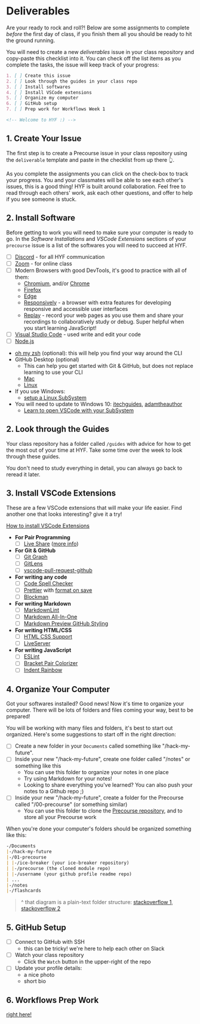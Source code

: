 # Deliverables

Are your ready to rock and roll?! Below are some assignments to complete _before_ the first day of class, if you finish them all you should be ready to hit the ground running.

You will need to create a new _deliverables_ issue in your class repository and copy-paste this checklist into it. You can check off the list items as you complete the tasks, the issue will keep track of your progress:

```markdown
1. [ ] Create this issue
2. [ ] Look through the guides in your class repo
3. [ ] Install softwares
4. [ ] Install VSCode extensions
5. [ ] Organize my computer
6. [ ] GitHub setup
7. [ ] Prep work for Workflows Week 1

<!-- Welcome to HYF :) -->
```

## 1. Create Your Issue

The first step is to create a Precourse issue in your class repository using the `deliverable` template and paste in the checklist from up there 👆.

As you complete the assignments you can click on the check-box to track your progress. You and your classmates will be able to see each other's issues, this is a good thing! HYF is built around collaboration. Feel free to read through each others' work, ask each other questions, and offer to help if you see someone is stuck.

## 2. Install Software

Before getting to work you will need to make sure your computer is ready to go. In the _Software Installations_ and _VSCode Extensions_ sections of your `precourse` issue is a list of the softwares you will need to succeed at HYF.

- [ ] [Discord](https://discord.com/download) - for all HYF communication
- [ ] [Zoom](https://zoom.us/support/download) - for online class
- [ ] Modern Browsers with good DevTools, it's good to practice with all of them:
  - [Chromium](https://download-chromium.appspot.com/), and/or [Chrome](https://www.google.com/chrome/)
  - [Firefox](https://www.mozilla.org/en-US/firefox/developer/)
  - [Edge](https://www.microsoft.com/en-us/edge)
  - [Responsively](https://responsively.app/) - a browser with extra features for developing responsive and accessible user interfaces
  - [Replay](https://www.replay.io/) - record your web pages as you use them and share your recordings to collaboratively study or debug. Super helpful when you start learning JavaScript!
- [ ] [Visual Studio Code](https://code.visualstudio.com/download) - used write and edit your code
- [ ] [Node.js](https://nodejs.org/en/)
- [oh my zsh](https://ohmyz.sh/) (optional): this will help you find your way around the CLI
- GitHub Desktop \(optional\)
  - This can help you get started with Git & GitHub, but does not replace learning to use your CLI
  - [Mac](https://desktop.github.com/)
  - [Linux](https://github.com/shiftkey/desktop#debianubuntu-distributions)
- If you use Windows:
  - [setup a Linux SubSystem](https://docs.microsoft.com/en-us/windows/wsl/install-win10)
- You will need to update to Windows 10: [itechguides](https://www.itechguides.com/windows-subsystem-for-linux/), [adamtheauthor](https://adamtheautomator.com/windows-subsystem-for-linux/)
  - [Learn to open VSCode with your SubSystem](https://docs.microsoft.com/en-us/windows/wsl/tutorials/wsl-vscode)

## 2. Look through the Guides

Your class repository has a folder called `/guides` with advice for how to get the most out of your time at HYF. Take some time over the week to look through these guides.

You don't need to study everything in detail, you can always go back to reread it later.

## 3. Install VSCode Extensions

These are a few VSCode extensions that will make your life easier. Find another one that looks interesting? give it a try!

[How to install VSCode Extensions](https://www.youtube.com/watch?v=PmdbndOoKq4)

- **For Pair Programming**
  - [ ] [Live Share](https://marketplace.visualstudio.com/items?itemName=MS-vsliveshare.vsliveshare) ([more info](https://visualstudio.microsoft.com/services/live-share/))
- **For Git & GitHub**
  - [ ] [Git Graph](https://marketplace.visualstudio.com/items?itemName=mhutchie.git-graph)
  - [ ] [GitLens](https://marketplace.visualstudio.com/items?itemName=eamodio.gitlens)
  - [ ] [vscode-pull-request-github](https://marketplace.visualstudio.com/items?itemName=GitHub.vscode-pull-request-github)
- **For writing any code**
  - [ ] [Code Spell Checker](https://marketplace.visualstudio.com/items?itemName=streetsidesoftware.code-spell-checker)
  - [ ] [Prettier](https://marketplace.visualstudio.com/items?itemName=esbenp.prettier-vscode#overview) with [format on save](https://www.digitalocean.com/community/tutorials/how-to-format-code-with-prettier-in-visual-studio-code#step-2-%E2%80%94-formatting-code-on-save)
  - [ ] [Blockman](https://marketplace.visualstudio.com/items?itemName=leodevbro.blockman)
- **For writing Markdown**
  - [ ] [MarkdownLint](https://marketplace.visualstudio.com/items?itemName=DavidAnson.vscode-markdownlint)
  - [ ] [Markdown All-In-One](https://marketplace.visualstudio.com/items?itemName=yzhang.markdown-all-in-one)
  - [ ] [Markdown Preview GitHub Styling](https://marketplace.visualstudio.com/items?itemName=bierner.markdown-preview-github-styles)
- **For writing HTML/CSS**
  - [ ] [HTML CSS Support](https://marketplace.visualstudio.com/items?itemName=ecmel.vscode-html-css)
  - [ ] [LiveServer](https://marketplace.visualstudio.com/items?itemName=ritwickdey.LiveServer)
- **For writing JavaScript**
  - [ ] [ESLint](https://marketplace.visualstudio.com/items?itemName=dbaeumer.vscode-eslint)
  - [ ] [Bracket Pair Colorizer](https://marketplace.visualstudio.com/items?itemName=CoenraadS.bracket-pair-colorizer)
  - [ ] [Indent Rainbow](https://marketplace.visualstudio.com/items?itemName=oderwat.indent-rainbow)

## 4. Organize Your Computer

Got your softwares installed? Good news! Now it's time to organize your computer. There will be lots of folders and files coming your way, best to be prepared!

You will be working with many files and folders, it's best to start out organized. Here's some suggestions to start off in the right direction:

- [ ] Create a new folder in your `Documents` called something like "/hack-my-future".
- [ ] Inside your new "/hack-my-future", create one folder called "/notes" or something like this
  - You can use this folder to organize your notes in one place
  - Try using Markdown for your notes!
  - Looking to share everything you've learned? You can also push your notes to a Github repo ;\)
- [ ] Inside your new "/hack-my-future", create a folder for the Precourse called "/00-precourse" \(or something similar\)
  - You can use this folder to clone the [Precourse repository](https://github.com/hackyourfuturebelgium/precourse), and to store all your Precourse work

When you're done your computer's folders should be organized something like this:

```markdown
-/Documents
|-/hack-my-future
|-/01-precourse
| |-/ice-breaker (your ice-breaker repository)
| |-/precourse (the cloned module repo)
| |-/username (your github profile readme repo)
| ...
|-/notes
|-/flashcards
```

> ^ that diagram is a plain-text folder structure: [stackoverflow 1](https://stackoverflow.com/questions/38299992/how-to-create-a-folder-directory-structure-in-plaintext-for-documentation), [stackoverflow 2](https://stackoverflow.com/questions/19699059/representing-directory-file-structure-in-markdown-syntax)

## 5. GitHub Setup

- [ ] Connect to GitHub with SSH
  - this can be tricky! we're here to help each other on Slack
- [ ] Watch your class repository
  - Click the `Watch` button in the upper-right of the repo
- [ ] Update your profile details:
  - a nice photo
  - short bio

## 6. Workflows Prep Work

[right here!](https://github.com/HackYourFutureBelgium/workflows)
